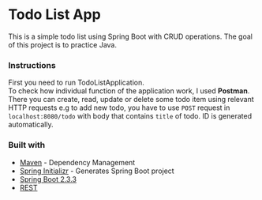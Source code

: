 # Todo List App
This is a simple todo list using Spring Boot with CRUD operations.
The goal of this project is to practice Java.

### Instructions
First you need to run TodoListApplication. <br>
To check how individual function of the application work, I used **Postman**.
There you can create, read, update or delete some todo item using relevant HTTP requests
e.g to add new todo, you have to use `POST` request in `localhost:8080/todo` with body that contains `title` of todo.
ID is generated automatically.

### Built with
* [Maven](https://maven.apache.org/) - Dependency Management
* [Spring Initializr](https://start.spring.io/) - Generates Spring Boot project
* [Spring Boot 2.3.3](https://spring.io/projects/spring-boot)
* [REST](https://spring.io/guides/tutorials/rest/)
